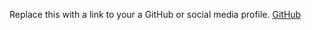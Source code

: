 Replace this with a link to your a GitHub or social media profile.
[GitHub](http://github/stepin104252.com)
